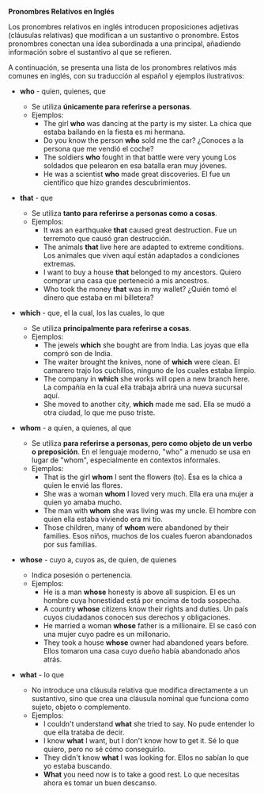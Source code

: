 

**Pronombres Relativos en Inglés**

Los pronombres relativos en inglés introducen proposiciones adjetivas (cláusulas relativas) que modifican a un sustantivo o pronombre.  Estos pronombres conectan una idea subordinada a una principal, añadiendo información sobre el sustantivo al que se refieren.

A continuación, se presenta una lista de los pronombres relativos más comunes en inglés, con su traducción al español y ejemplos ilustrativos:

*   **who** - quien, quienes, que
    *   Se utiliza **únicamente para referirse a personas**.
    *   Ejemplos:
        *   The girl **who** was dancing at the party is my sister.   La chica que estaba bailando en la fiesta es mi hermana.
        *   Do you know the person **who** sold me the car?   ¿Conoces a la persona que me vendió el coche?
        *   The soldiers **who** fought in that battle were very young   Los soldados que pelearon en esa batalla eran muy jóvenes.
        *   He was a scientist **who** made great discoveries.   El fue un científico que hizo grandes descubrimientos.

*   **that** - que
    *   Se utiliza **tanto para referirse a personas como a cosas**.
    *   Ejemplos:
        *   It was an earthquake **that** caused great destruction.   Fue un terremoto que causó gran destrucción.
        *   The animals **that** live here are adapted to extreme conditions.   Los animales que viven aquí están adaptados a condiciones extremas.
        *   I want to buy a house **that** belonged to my ancestors.   Quiero comprar una casa que perteneció a mis ancestros.
        *   Who took the money **that** was in my wallet?   ¿Quién tomó el dinero que estaba en mi billetera?

*   **which** - que, el la cual, los las cuales, lo que
    *   Se utiliza **principalmente para referirse a cosas**.
    *   Ejemplos:
        *   The jewels **which** she bought are from India.   Las joyas que ella compró son de India.
        *   The waiter brought the knives, none of **which** were clean.   El camarero trajo los cuchillos, ninguno de los cuales estaba limpio.
        *   The company in **which** she works will open a new branch here.   La compañía en la cual ella trabaja abrirá una nueva sucursal aquí.
        *   She moved to another city, **which** made me sad.   Ella se mudó a otra ciudad, lo que me puso triste.

*   **whom** - a quien, a quienes, al que
    *   Se utiliza **para referirse a personas, pero como objeto de un verbo o preposición**. En el lenguaje moderno, "who" a menudo se usa en lugar de "whom", especialmente en contextos informales.
    *   Ejemplos:
        *   That is the girl **whom** I sent the flowers (to).   Ésa es la chica a quien le envié las flores.
        *   She was a woman **whom** I loved very much.   Ella era una mujer a quien yo amaba mucho.
        *   The man with **whom** she was living was my uncle.   El hombre con quien ella estaba viviendo era mi tío.
        *   Those children, many of **whom** were abandoned by their families.   Esos niños, muchos de los cuales fueron abandonados por sus familias.

*   **whose** - cuyo a, cuyos as, de quien, de quienes
    *   Indica posesión o pertenencia.
    *   Ejemplos:
        *   He is a man **whose** honesty is above all suspicion.   El es un hombre cuya honestidad está por encima de toda sospecha.
        *   A country **whose** citizens know their rights and duties.   Un país cuyos ciudadanos conocen sus derechos y obligaciones.
        *   He married a woman **whose** father is a millionaire.   El se casó con una mujer cuyo padre es un millonario.
        *   They took a house **whose** owner had abandoned years before.   Ellos tomaron una casa cuyo dueño había abandonado años atrás.

*   **what** - lo que
    *   No introduce una cláusula relativa que modifica directamente a un sustantivo, sino que crea una cláusula nominal que funciona como sujeto, objeto o complemento.
    *   Ejemplos:
        *   I couldn't understand **what** she tried to say.   No pude entender lo que ella trataba de decir.
        *   I know **what** I want, but I don't know how to get it.   Sé lo que quiero, pero no sé cómo conseguirlo.
        *   They didn't know **what** I was looking for.   Ellos no sabían lo que yo estaba buscando.
        *   **What** you need now is to take a good rest.   Lo que necesitas ahora es tomar un buen descanso.

